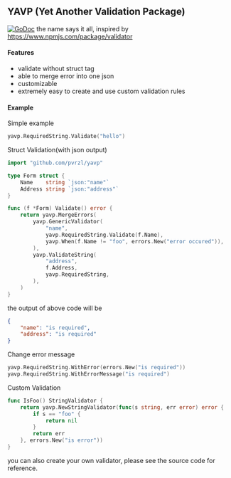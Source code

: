## YAVP (Yet Another Validation Package)
[![GoDoc](https://godoc.org/github.com/pvrzl/yavp?status.png)](https://godoc.org/github.com/pvrzl/yavp)
the name says it all, inspired by https://www.npmjs.com/package/validator

#### Features
- validate without struct tag
- able to merge error into one json
- customizable
- extremely easy to create and use custom validation rules

#### Example
Simple example
```go
yavp.RequiredString.Validate("hello")
```

Struct Validation(with json output)
```go
import "github.com/pvrzl/yavp"

type Form struct {
	Name    string `json:"name"`
	Address string `json:"address"`
}

func (f *Form) Validate() error {
	return yavp.MergeErrors(
		yavp.GenericValidator(
			"name", 
			yavp.RequiredString.Validate(f.Name),
			yavp.When(f.Name != "foo", errors.New("error occured")),
		),
		yavp.ValidateString(
			"address",
			f.Address,
			yavp.RequiredString,
		),
	)
}
```

the output of above code will be
```JSON
{
    "name": "is required",
    "address": "is required"
}

```

Change error message
```go
yavp.RequiredString.WithError(errors.New("is required"))
yavp.RequiredString.WithErrorMessage("is required")
```

Custom Validation 
```go
func IsFoo() StringValidator {
	return yavp.NewStringValidator(func(s string, err error) error {
		if s == "foo" {
			return nil
		}
		return err
	}, errors.New("is error"))
}
```

you can also create your own validator, please see the source code for reference.


